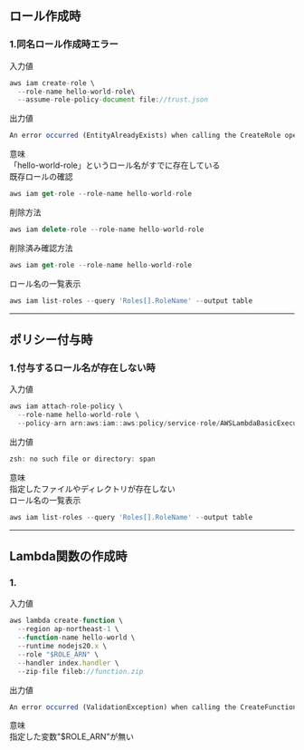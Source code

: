 
## ロール作成時
### 1.同名ロール作成時エラー
入力値<br>
```javascript
aws iam create-role \
  --role-name hello-world-role\
  --assume-role-policy-document file://trust.json
```
出力値<br>
```javascript
An error occurred (EntityAlreadyExists) when calling the CreateRole operation: Role with name hello-world-role already exists.
```
意味<br>
「hello-world-role」というロール名がすでに存在している<br>
既存ロールの確認<br>
```javascript
aws iam get-role --role-name hello-world-role
```
削除方法
```javascript
aws iam delete-role --role-name hello-world-role
```
削除済み確認方法
```javascript
aws iam get-role --role-name hello-world-role
```
ロール名の一覧表示
```javascript
aws iam list-roles --query 'Roles[].RoleName' --output table
```
---

## ポリシー付与時
### 1.付与するロール名が存在しない時
入力値<br>
```javascript
aws iam attach-role-policy \
  --role-name hello-world-role \
  --policy-arn arn:aws:iam::aws:policy/service-role/AWSLambdaBasicExecutionRole
```
出力値<br>
```javascript
zsh: no such file or directory: span
```
意味<br>
指定したファイルやディレクトリが存在しない<br>
ロール名の一覧表示
```javascript
aws iam list-roles --query 'Roles[].RoleName' --output table
```

---

## Lambda関数の作成時
### 1.
入力値<br>
```javascript
aws lambda create-function \
  --region ap-northeast-1 \
  --function-name hello-world \
  --runtime nodejs20.x \
  --role "$ROLE_ARN" \
  --handler index.handler \
  --zip-file fileb://function.zip
```
出力値<br>
```javascript
An error occurred (ValidationException) when calling the CreateFunction operation: 1 validation error detected: Value '' at 'role' failed to satisfy constraint: Member must satisfy regular expression pattern: arn:(aws[a-zA-Z-]*)?:iam::\d{12}:role/?[a-zA-Z_0-9+=,.@\-_/]+
```
意味<br>
指定した変数"$ROLE_ARN"が無い<br>